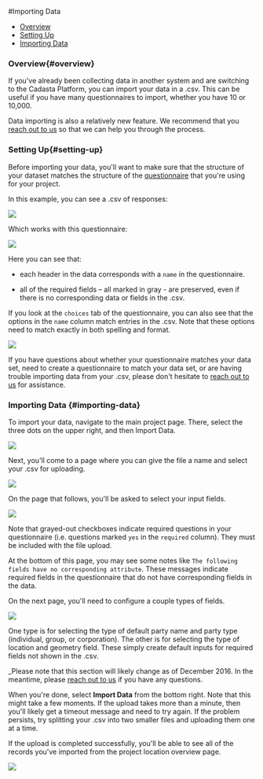 #Importing Data

* [Overview](#overview)
* [Setting Up](#setting-up)
* [Importing Data](#importing-data)

### Overview{#overview}

If you've already been collecting data in another system and are switching to the Cadasta Platform, you can import your data in a .csv. This can be useful if you have many questionnaires to import, whether you have 10 or 10,000.

Data importing is also a relatively new feature. We recommend that you <a href="http://cadasta.org/contact/" target="_blank">reach out to us</a> so that we can help you through the process. 

### Setting Up{#setting-up}

Before importing your data, you'll want to make sure that the structure of your dataset matches the structure of the [questionnaire](09-XLSForms.md) that you're using for your project. 

In this example, you can see a .csv of responses:

![](/assets/upload-sample-csv.png)

Which works with this questionnaire:

![](/assets/upload-sample-questionnaire.png)

Here you can see that: 

* each header in the data corresponds with a `name` in the questionnaire. 

* all of the required fields – all marked in gray - are preserved, even if there is no corresponding data or fields in the .csv. 

If you look at the `choices` tab of the questionnaire, you can also see that the options in the `name` column match entries in the .csv. Note that these options need to match exactly in both spelling and format. 

![](/assets/upload-sample-questionnaire-choices.png)

If you have questions about whether your questionnaire matches your data set, need to create a questionnaire to match your data set, or are having trouble importing data from your .csv, please don't hesitate to <a href="http://cadasta.org/contact/" target="_blank">reach out to us</a> for assistance. 

### Importing Data {#importing-data}

To import your data, navigate to the main project page. There, select the three dots on the upper right, and then Import Data. 

![](/assets/upload-01.png)

Next, you'll come to a page where you can give the file a name and select your .csv for uploading. 

![](/assets/upload-02.png)

On the page that follows, you'll be asked to select your input fields. 

![](/assets/upload-03.png)

Note that grayed-out checkboxes indicate required questions in your questionnaire (i.e. questions marked `yes` in the `required` column). They must be included with the file upload. 

At the bottom of this page, you may see some notes like `The following fields have no corresponding attribute`. These messages indicate required fields in the questionnaire that do not have corresponding fields in the data. 

On the next page, you'll need to configure a couple types of fields. 

![](/assets/upload-04.png)

One type is for selecting the type of default party name and party type (individual, group, or corporation). The other is for selecting the type of location and geometry field. These simply create default inputs for required fields not shown in the .csv.

_Please note that this section will likely change as of December 2016. In the meantime, please <a href="http://cadasta.org/contact/" target="_blank">reach out to us</a> if you have any questions.

When you're done, select **Import Data** from the bottom right. Note that this might take a few moments. If the upload takes more than a minute, then you'll likely get a timeout message and need to try again. If the problem persists, try splitting your .csv into two smaller files and uploading them one at a time.

If the upload is completed successfully, you'll be able to see all of the records you've imported from the project location overview page. 

![](/assets/upload-05.png)

